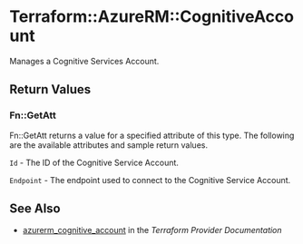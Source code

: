 # Terraform::AzureRM::CognitiveAccount

Manages a Cognitive Services Account.

## Return Values

### Fn::GetAtt

Fn::GetAtt returns a value for a specified attribute of this type. The following are the available attributes and sample return values.

`Id` - The ID of the Cognitive Service Account.

`Endpoint` - The endpoint used to connect to the Cognitive Service Account.

## See Also

* [azurerm_cognitive_account](https://www.terraform.io/docs/providers/azurerm/r/cognitive_account.html) in the _Terraform Provider Documentation_